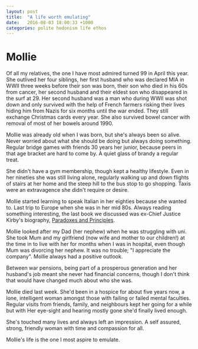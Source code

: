 ```yaml
---
layout: post
title:  "A life worth emulating"
date:   2016-08-03 18:00:33 +1000
categories: polite hedonism life ethos
---
```


# Mollie

Of all my relatives, the one I have most admired turned 99 in April this year.  She outlived her four siblings, her first husband who was declared MIA in WWII three weeks before their son was born, their son who died in his 60s from cancer, her second husband and their eldest son who disappeared in the surf at 29.  Her second husband was a man who during WWII was shot down and only survived with the help of French farmers risking their lives hiding him from Nazis for six months until the war ended. They still exchange Christmas cards every year. She also survived bowel cancer with removal of most of her bowels around 1990.

Mollie was already old when I was born, but she's always been so alive. Never worried about what she should be doing but always doing something. Regular bridge games with friends 30 years her junior, because peers in that age bracket are hard to come by. A quiet glass of brandy a regular treat.

She didn't have a gym membership, though kept a healthy lifestyle.  Even in her nineties she was still living alone, regularly walking up and down flights of stairs at her home and the steep hill to the bus stop to go shopping. Taxis were an extravagence she didn't require or desire.

Mollie started learning to speak Italian in her eighties because she wanted to. Last trip to Europe when she was in her mid 80s. Always reading something interesting, the last book we discussed was ex-Chief Justice Kirby's biography, [Paradoxes and Principles].

Mollie looked after my Dad (her nephew) when he was struggling with uni. She took Mum and my girlfriend (now wife and mother to our children!) at the time in to live with her for months when I was in hospital, even though Mum was divorcing her nephew. It was no trouble; "I appreciate the company".
Mollie always had a positive outlook.

Between war pensions, being part of a prosperous generation and her husband's job meant she never had financial concerns, though I don't think that would have changed much about who she was.

Mollie died last week. She'd been in a hospice for about five years now, a lone, intelligent woman amongst those with failing or failed mental faculties. Regular visits from friends, family, and neighbours kept her going for a while but with Her eye-sight and hearing mostly gone she'd finally lived enough.

She's touched many lives and always left an impression. A self assured, strong, friendly woman with time and compassion for all.

Mollie's life is the one I most aspire to emulate.


[Paradoxes and Principles]: http://www.federationpress.com.au/bookstore/book.asp?isbn=9781862876507
